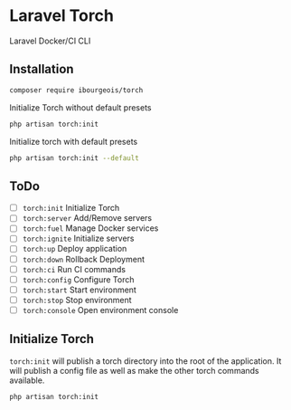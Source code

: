 # Laravel Torch

Laravel Docker/CI CLI

## Installation

```bash
composer require ibourgeois/torch
```

Initialize Torch without default presets
```bash
php artisan torch:init
```

Initialize torch with default presets
```bash
php artisan torch:init --default
```

## ToDo

- [ ] `torch:init`          Initialize Torch
- [ ] `torch:server`        Add/Remove servers
- [ ] `torch:fuel`          Manage Docker services
- [ ] `torch:ignite`        Initialize servers
- [ ] `torch:up`            Deploy application
- [ ] `torch:down`          Rollback Deployment
- [ ] `torch:ci`            Run CI commands
- [ ] `torch:config`        Configure Torch
- [ ] `torch:start`         Start environment
- [ ] `torch:stop`          Stop environment
- [ ] `torch:console`       Open environment console

## Initialize Torch

`torch:init` will publish a torch directory into the root of the application. It will publish a config file as well as make the other torch commands available.

```bash
php artisan torch:init
```
